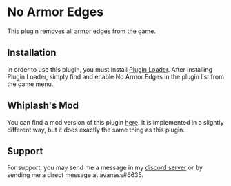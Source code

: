 # No Armor Edges
This plugin removes all armor edges from the game. 

## Installation
In order to use this plugin, you must install [Plugin Loader](https://github.com/austinvaness/PluginLoader). After installing Plugin Loader, simply find and enable No Armor Edges in the plugin list from the game menu.

## Whiplash's Mod
You can find a mod version of this plugin [here](https://steamcommunity.com/sharedfiles/filedetails/?id=2042716312). It is implemented in a slightly different way, but it does exactly the same thing as this plugin.

## Support
For support, you may send me a message in my [discord server](https://discord.gg/mbzsbFK) or by sending me a direct message at avaness#6635.
